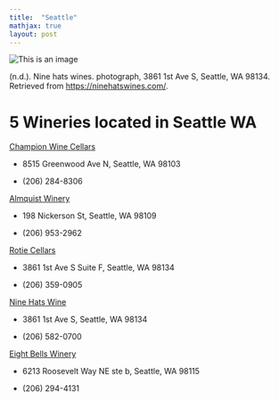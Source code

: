 ```yaml
---
title:  "Seattle"
mathjax: true
layout: post
---
```



![This is an image](https://transom.sfo3.digitaloceanspaces.com/nine-hats/home/landscape/_1750x1093_crop_center-center_61_line/603/home_photo_4.jpg.webp)

(n.d.). Nine hats wines. photograph, 3861 1st Ave S, Seattle, WA 98134. Retrieved from https://ninehatswines.com/. 

# 5 Wineries located in Seattle WA
 
[Champion Wine Cellars](https://www.championwinecellars.com/collections/seattle-delivery-pick-up?gclid=Cj0KCQiA1NebBhDDARIsAANiDD3GgRRyXVygATI5jTVoBxHjbaGiT8OTmjGE1-GX4CvtnWzHpt07BDsaAr6tEALw_wcB)



* 8515 Greenwood Ave N, Seattle, WA 98103

* (206) 284-8306

[Almquist Winery](http://www.almquistfamily.com/)

* 198 Nickerson St, Seattle, WA 98109

* (206) 953-2962

[Rotie Cellars](https://www.rotiecellars.com/)

* 3861 1st Ave S Suite F, Seattle, WA 98134

* (206) 359-0905

[Nine Hats Wine](https://ninehatswines.com)

* 3861 1st Ave S, Seattle, WA 98134

* (206) 582-0700

[Eight Bells Winery](https://www.8bellswinery.com/)

* 6213 Roosevelt Way NE ste b, Seattle, WA 98115

* (206) 294-4131

